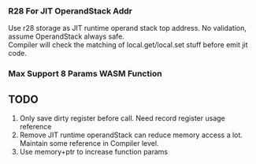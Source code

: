 ### R28 For JIT OperandStack Addr

Use r28 storage as JIT runtime operand stack top address. No validation, assume OperandStack always safe.  
Compiler will check the matching of local.get/local.set stuff before emit jit code.

### Max Support 8 Params WASM Function

## TODO

1. Only save dirty register before call. Need record register usage reference
2. Remove JIT runtime operandStack can reduce memory access a lot. Maintain some reference in Compiler level.
3. Use memory+ptr to increase function params
